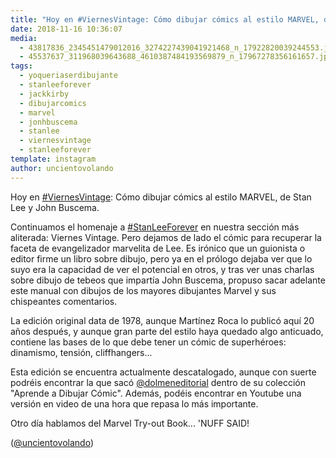 ```yaml
---
title: "Hoy en #ViernesVintage: Cómo dibujar cómics al estilo MARVEL, de Stan Lee y John Buscema"
date: 2018-11-16 10:36:07
media: 
  - 43817836_2345451479012016_3274227439041921468_n_17922820039244553.jpg
  - 45537637_311968039643688_4610387484193569879_n_17967278356161657.jpg
tags: 
  - yoqueriaserdibujante
  - stanleeforever
  - jackkirby
  - dibujarcomics
  - marvel
  - jonhbuscema
  - stanlee
  - viernesvintage
  - stanleeforever
template: instagram
author: uncientovolando
---
```


Hoy en [#ViernesVintage](/tags/viernesvintage): Cómo dibujar cómics al estilo MARVEL, de Stan Lee y John Buscema.


Continuamos el homenaje a [#StanLeeForever](/tags/stanleeforever) en nuestra sección más aliterada: Viernes Vintage. Pero dejamos de lado el cómic para recuperar la faceta de evangelizador marvelita de Lee. Es irónico que un guionista o editor firme un libro sobre dibujo, pero ya en el prólogo dejaba ver que lo suyo era la capacidad de ver el potencial en otros, y tras ver unas charlas sobre dibujo de tebeos que impartía John Buscema, propuso sacar adelante este manual con dibujos de los mayores dibujantes Marvel y sus chispeantes comentarios.


La edición original data de 1978, aunque Martínez Roca lo publicó aquí 20 años después, y aunque gran parte del estilo haya quedado algo anticuado, contiene las bases de lo que debe tener un cómic de superhéroes: dinamismo, tensión, cliffhangers...


Esta edición se encuentra actualmente descatalogado, aunque con suerte podréis encontrar la que sacó [@dolmeneditorial](https://instagram.com/dolmeneditorial) dentro de su colección "Aprende a Dibujar Cómic". Además, podéis encontrar en Youtube una versión en video de una hora que repasa lo más importante.


Otro día hablamos del Marvel Try-out Book... 'NUFF SAID!


([@uncientovolando](https://instagram.com/uncientovolando))







